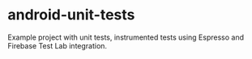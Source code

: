 # android-unit-tests

Example project with unit tests, instrumented tests using Espresso and Firebase Test Lab integration.
